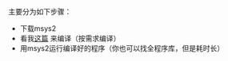 主要分为如下步骤：

- 下载msys2
- 看我[这篇](https://jiaowobaba02.github.io/article/3.html) 来编译（按需求编译）
- 用msys2运行编译好的程序（你也可以找全程序库，但是耗时长）

